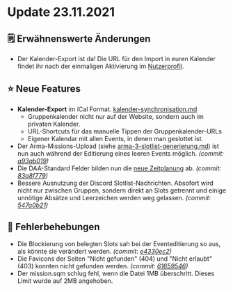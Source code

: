 # Update 23.11.2021

## 🗒️ Erwähnenswerte Änderungen

* Der Kalender-Export ist da! Die URL für den Import in euren Kalender findet ihr nach der einmaligen Aktivierung im [Nutzerprofil](https://armamachtbock.de/profile/me).

## ⭐ Neue Features

* **Kalender-Export** im iCal Format. [kalender-synchronisation.md](../../integrationen/kalender-synchronisation.md "mention")
  * Gruppenkalender nicht nur auf der Website, sondern auch im privaten Kalender.
  * URL-Shortcuts für das manuelle Tippen der Gruppenkalender-URLs
  * Eigener Kalendar mit allen Events, in denen man geslottet ist.
* Der Arma-Missions-Upload (siehe [arma-3-slotlist-generierung.md](../../eventerstellung/eventerstellung/arma-3-slotlist-generierung.md "mention")) ist nun auch während der Editierung eines leeren Events möglich. _(commit:_ [_a93ab019_](https://github.com/Alf-Melmac/slotbotServer/commit/a93ab019b264d192c65c1ff201f5f6c6b452f332)_)_
* Die DAA-Standard Felder bilden nun die [neue Zeitplanung](https://wiki.deutsche-arma-allianz.de/organisation/missionen#zeitplan) ab. _(commit:_ [_83a8f779_](https://github.com/Alf-Melmac/slotbotServer/commit/83a8f779e0205ca9bce54f55242ffbefb1d9d7ac)_)_
* Bessere Ausnutzung der Discord Slotlist-Nachrichten. Absofort wird nicht nur zwischen Gruppen, sondern direkt an Slots getrennt und einige unnötige Absätze und Leerzeichen werden weg gelassen. _(commit:_ [_547a0b21_](https://github.com/Alf-Melmac/slotbotServer/commit/547a0b2139aa0e169f5179ac7f402c4ccb2dd89b)_)_

## 🐞 Fehlerbehebungen

* Die Blockierung von belegten Slots sah bei der Eventeditierung so aus, als könnte sie verändert werden. _(commit:_ [_e4330ec2_](https://github.com/Alf-Melmac/slotbotServer/commit/e4330ec214588835027b6dc406f0a8d4c0a72432)_)_
* Die Favicons der Seiten "Nicht gefunden" (404) und "Nicht erlaubt" (403) konnten nicht gefunden werden. _(commit:_ [_61659546_](https://github.com/Alf-Melmac/slotbotServer/commit/616595460ba4b65d0c7fdd1c54142bac6519314e)_)_
* Der mission.sqm schlug fehl, wenn die Datei 1MB überschritt. Dieses Limit wurde auf 2MB angehoben.
